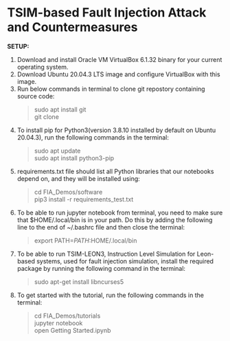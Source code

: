# TSIM-based Fault Injection Attack and Countermeasures

**SETUP:**

1. Download and install Oracle VM VirtualBox 6.1.32 binary for your current operating system.
2. Download Ubuntu 20.04.3 LTS image and configure VirtualBox with this image. 
3. Run below commands in terminal to clone git repostory containing source code:
   > sudo apt install git <br/>
   > git clone <this repository url>
4. To install pip for Python3(version 3.8.10 installed by default on Ubuntu 20.04.3), run the following commands in the terminal:
   > sudo apt update <br/>
   > sudo apt install python3-pip
5. requirements.txt file should list all Python libraries that our notebooks depend on, and they will be installed using:
   > cd FIA_Demos/software <br/>
   > pip3 install -r requirements_test.txt
6. To be able to run jupyter notebook from terminal, you need to make sure that $HOME/.local/bin is in your path. Do this by adding the following line to the end of ~/.bashrc file and then close the terminal:
   > export PATH=$PATH:$HOME/.local/bin
7. To be able to run TSIM-LEON3, Instruction Level Simulation for Leon-based systems, used for fault injection simulation, install the required package by running the following command in the terminal:
   > sudo apt-get install libncurses5  
8. To get started with the tutorial, run the following commands in the terminal:
   > cd FIA_Demos/tutorials <br/>
   > jupyter notebook <br/>
   > open Getting Started.ipynb

